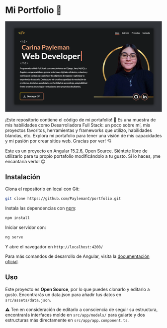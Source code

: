 # Mi Portfolio 💖

![Screenshot Portfolio V1](src/assets/imgs/banner-portfoliov2.png)

¡Este repositorio contiene el código de mi portafolio! 💖 Es una muestra de mis habilidades como Desarrolladora Full Stack: un poco sobre mí, mis proyectos favoritos, herramientas y frameworks que utilizo, habilidades blandas, etc. Explora mi portafolio para tener una visión de mis capacidades y mi pasión por crear sitios web. Gracias por ver! 💘

Este es un proyecto en Angular 15.2.6, Open Source. Siéntete libre de utilizarlo para tu propio portafolio modificándolo a tu gusto. Si lo haces, ¡me encantaría verlo! 😊

## Instalación

Clona el repositorio en local con Git:

```bash {"id":"01HKRDPAKETVPNRRT9W0F3MG0Q"}
git clone https://github.com/PaylemanC/portfolio.git


```

Instala las dependencias con [npm](https://nodejs.org/es/download):

```bash {"id":"01HKRDPAKETVPNRRT9W2Y7QRDJ"}
npm install


```

Iniciar servidor con:

```bash {"id":"01HKRDPAKETVPNRRT9W50P4NXW"}
ng serve


```

Y abre el navegador en `http://localhost:4200/`

Para más comandos de desarrollo de Angular, visita la [documentación oficial](https://angular.io/cli#command-overview).

## Uso

Este proyecto es **Open Source**, por lo que puedes clonarlo y editarlo a gusto. Encontrarás un data.json para añadir tus datos en `src/assets/data.json`.

⚠ Ten en consideración de editarlo a consciencia de seguir su estructura, encontrarás interfaces molde en `src/app/models/` para guiarte y dos estructuras más directamente en `src/app/app.component.ts`.

<!-- ## Development server

Run `ng serve` for a dev server. Navigate to `http://localhost:4200/`. The application will automatically reload if you change any of the source files.

## Code scaffolding

Run `ng generate component component-name` to generate a new component. You can also use `ng generate directive|pipe|service|class|guard|interface|enum|module`.

## Build

Run `ng build` to build the project. The build artifacts will be stored in the `dist/` directory.

## Running unit tests

Run `ng test` to execute the unit tests via [Karma](https://karma-runner.github.io).

## Running end-to-end tests

Run `ng e2e` to execute the end-to-end tests via a platform of your choice. To use this command, you need to first add a package that implements end-to-end testing capabilities.

## Further help
